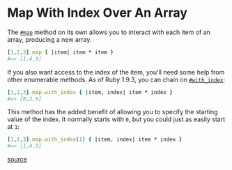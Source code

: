# Map With Index Over An Array

The [`#map`](https://devdocs.io/ruby~2.5/enumerable#method-i-map) method on its
own allows you to interact with each item of an array, producing a new array.

```ruby
[1,2,3].map { |item| item * item }
#=> [1,4,9]
```

If you also want access to the index of the item, you'll need some help from
other enumerable methods. As of Ruby 1.9.3, you can chain on
[`#with_index`](https://devdocs.io/ruby~2.5/enumerator#method-i-with_index):

```ruby
[1,2,3].map.with_index { |item, index| item * index }
#=> [0,2,6]
```

This method has the added benefit of allowing you to specify the starting value
of the index. It normally starts with `0`, but you could just as easily start
at `1`:

```ruby
[1,2,3].map.with_index(1) { |item, index| item * index }
#=> [1,4,9]
```

[source](https://stackoverflow.com/a/11280903/535590)
